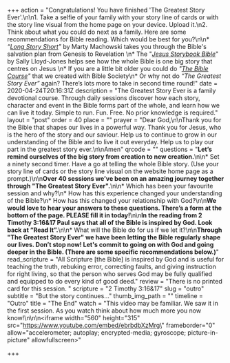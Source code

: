 +++
action = "Congratulations! You have finished 'The Greatest Story Ever'.\n\n1. Take a selfie of your family with your story line of cards or with the story line visual from the home page on your device. Upload it.\n2. Think about what you could do next as a family.  Here are some recommendations for Bible reading. Which would be best for you?\n\n* _“_[_Long Story Short_](https://www.amazon.co.uk/Long-Story-Short-Marty-Machowski/dp/1935273817)_”_ by Marty Machowski takes you through the Bible's salvation plan from Genesis to Revelation \n* The \"[_Jesus Storybook Bible_](https://www.10ofthose.com/uk/products/12406/the-jesus-storybook-bible)\" by Sally Lloyd-Jones helps see how the whole Bible is one big story that centres on Jesus \n* If you are a little bit older you could do _\"_[_The Bible Course_]( https://www.biblesociety.org.uk/explore-the-bible/the-bible-course/)_\"_ that we created with Bible Society\n* Or why not do _“The Greatest Story Ever”_ again? There’s lots more to take in second time round!"
date = 2020-04-24T20:16:31Z
description = "The Greatest Story Ever is a family devotional course.  Through daily sessions discover how each story, character and event in the Bible forms part of the whole, and learn how we can live it today. Simple to run. Fun. Free. No prior knowledge is required."
layout = "post"
order = 40
place = ""
prayer = "Dear God,\n\nThank you for the Bible that shapes our lives in a powerful way. Thank you for Jesus, who is the hero of the story and our saviour. Help us to continue to grow in our understanding of the Bible and to live it out everyday. Help us to play our part in the greatest story ever.\n\nAmen"
qrcode = ""
questions = "**Let’s remind ourselves of the big story from creation to new creation.**\n\n* Set a ninety second timer. Have a go at telling the whole Bible story. (Use your story line of cards or the story line visual on the website home page as a prompt.)\n\n**Over 40 sessions we’ve been on an amazing journey together through \"The Greatest Story Ever\".**\n\n* Which has been your favourite session and why?\n* How has this experience changed your understanding of the Bible?\n* How has this changed your relationship with God?\n\n**We would love to hear your answers to these questions. There’s a form at the bottom of the page. PLEASE fill it in today!**\n\n**In the reading from 2 Timothy 3:16&17 Paul says that all of the Bible is inspired by God.  Look back at “Read It”.**\n\n* What will the Bible do for us if we let it?\n\n**Through \"The Greatest Story Ever\" we have been letting the Bible regularly shape our lives. Don’t stop now! Let's commit to going on with God and going deeper in the Bible. (There are some specific recommendations below.)**"
read_scripture = "All Scripture [the Bible] is inspired by God and is useful for teaching the truth, rebuking error, correcting faults, and giving instruction for right living, so that the person who serves God may be fully qualified and equipped to do every kind of good deed."
review = "There is no printed card for this session. "
scripture = "2 Timothy 3:16&17"
slug = "outro"
subtitle = "But the story continues…"
thumb_img_path = ""
timeline = "Outro"
title = "The End"
watch = "This video may be familiar. We saw it in the first session. As you watch think about how much more you now know!\n\n\n<iframe width=\"560\" height=\"315\" src=\"https://www.youtube.com/embed/ebrbdbXzMrg\" frameborder=\"0\" allow=\"accelerometer; autoplay; encrypted-media; gyroscope; picture-in-picture\" allowfullscreen></iframe>"

+++
